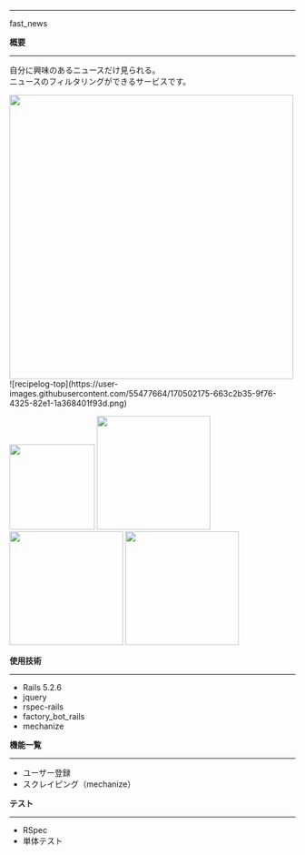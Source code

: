 ***
fast_news  

**概要**  
***
自分に興味のあるニュースだけ見られる。  
ニュースのフィルタリングができるサービスです。  

<img src="https://user-images.githubusercontent.com/55477664/170502175-663c2b35-9f76-4325-82e1-1a368401f93d.png" width="500サイズ">
![recipelog-top](https://user-images.githubusercontent.com/55477664/170502175-663c2b35-9f76-4325-82e1-1a368401f93d.png)
<p float="left">
  <img src="https://user-images.githubusercontent.com/55477664/146688968-aee4fa7c-91b0-4d36-98f3-323f0a48fdfb.jpg" width="150サイズ">
  <img src="https://user-images.githubusercontent.com/55477664/146688961-f8a3df01-a96b-410e-9582-08a4e09cdddb.jpg" width="200サイズ">
  <img src="https://user-images.githubusercontent.com/55477664/146688972-75ed11c9-a3bc-4afd-a0a0-9af364fa50b1.jpg" width="200サイズ">
  <img src="https://user-images.githubusercontent.com/55477664/146688973-954a90aa-680d-4070-ac7b-9c6b27e41feb.jpg" width="200サイズ">
</p>

**使用技術**
***
* Rails 5.2.6  
* jquery  
* rspec-rails  
* factory_bot_rails  
* mechanize

**機能一覧**  
***
* ユーザー登録  
* スクレイピング（mechanize）  

**テスト**  
***
*  RSpec  
*  単体テスト  
